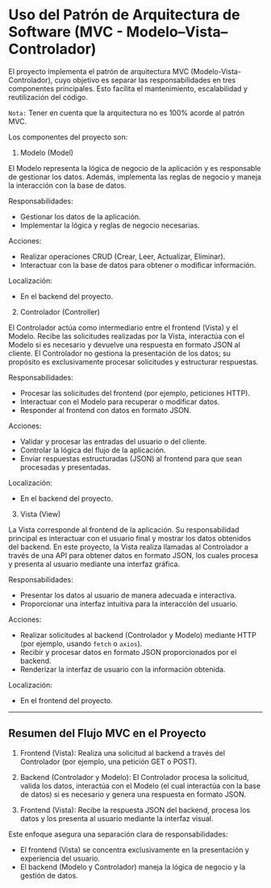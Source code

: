 # Uso del Patrón de Arquitectura de Software (MVC - Modelo–Vista–Controlador)

El proyecto implementa el patrón de arquitectura MVC (Modelo-Vista-Controlador), cuyo objetivo es separar las responsabilidades en tres componentes principales. Esto facilita el mantenimiento, escalabilidad y reutilización del código.

`Nota:` Tener en cuenta que la arquitectura no es 100% acorde al patrón MVC.

Los componentes del proyecto son:

1. Modelo (Model)

El Modelo representa la lógica de negocio de la aplicación y es responsable de gestionar los datos. Además, implementa las reglas de negocio y maneja la interacción con la base de datos.

Responsabilidades:
- Gestionar los datos de la aplicación.
- Implementar la lógica y reglas de negocio necesarias.

Acciones:
- Realizar operaciones CRUD (Crear, Leer, Actualizar, Eliminar).
- Interactuar con la base de datos para obtener o modificar información.

Localización:
- En el backend del proyecto.

2. Controlador (Controller)

El Controlador actúa como intermediario entre el frontend (Vista) y el Modelo. Recibe las solicitudes realizadas por la Vista, interactúa con el Modelo si es necesario y devuelve una respuesta en formato JSON al cliente. El Controlador no gestiona la presentación de los datos; su propósito es exclusivamente procesar solicitudes y estructurar respuestas.

Responsabilidades:
- Procesar las solicitudes del frontend (por ejemplo, peticiones HTTP).
- Interactuar con el Modelo para recuperar o modificar datos.
- Responder al frontend con datos en formato JSON.

Acciones:
- Validar y procesar las entradas del usuario o del cliente.
- Controlar la lógica del flujo de la aplicación.
- Enviar respuestas estructuradas (JSON) al frontend para que sean procesadas y presentadas.

Localización:
- En el backend del proyecto.

3. Vista (View)

La Vista corresponde al frontend de la aplicación. Su responsabilidad principal es interactuar con el usuario final y mostrar los datos obtenidos del backend. En este proyecto, la Vista realiza llamadas al Controlador a través de una API para obtener datos en formato JSON, los cuales procesa y presenta al usuario mediante una interfaz gráfica.

Responsabilidades:
- Presentar los datos al usuario de manera adecuada e interactiva.
- Proporcionar una interfaz intuitiva para la interacción del usuario.

Acciones:
- Realizar solicitudes al backend (Controlador y Modelo) mediante HTTP (por ejemplo, usando `fetch` o `axios`).
- Recibir y procesar datos en formato JSON proporcionados por el backend.
- Renderizar la interfaz de usuario con la información obtenida.

Localización:
- En el frontend del proyecto.

---

## Resumen del Flujo MVC en el Proyecto

1. Frontend (Vista): Realiza una solicitud al backend a través del Controlador (por ejemplo, una petición GET o POST).

2. Backend (Controlador y Modelo): El Controlador procesa la solicitud, valida los datos, interactúa con el Modelo (el cual interactúa con la base de datos) si es necesario y genera una respuesta en formato JSON.

3. Frontend (Vista): Recibe la respuesta JSON del backend, procesa los datos y los presenta al usuario mediante la interfaz visual.

Este enfoque asegura una separación clara de responsabilidades:

- El frontend (Vista) se concentra exclusivamente en la presentación y experiencia del usuario.
- El backend (Modelo y Controlador) maneja la lógica de negocio y la gestión de datos.